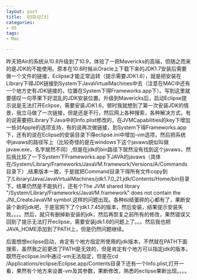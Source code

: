 ```yaml
---
layout: post
title:  OS杂记[3]
categories:
- OS
tags:
- Mac

---
```


昨天把Air的系统从10.8升级到了10.9，体验了一把Mavericks的高端，但随之而来的是JDK的不能使用。原本在10.8时候从Oracle上下载下来的JDK1.7安装后需要做一个文件的链接，Eclipse才能正常运转（提示需要JDK1.6），就是把安装在Library下得JDK链接到System下JavaVirtualMachines中去（注意在MAC中还有一个地方史有JDK链接的，位置在System下得Frameworks.app下）。写到这里就要感叹一句苹果下好混乱的JDK安装位置。升级到Mavericks后，启动Eclipse提示说是无法打开Eclipse，需要安装JDK1.6，顿时我就想到了第一次安装JDK的情景，我立马做了一次链接，但是还是不行，然后网上各种搜索，各种解决方式，有的说需要把Library下Java中的Info.plist修改的，在JVMCapabilities的key下增加一些对Apple的选项支持，有的说再次做链接，到System下得Frameworks.app下，还有的说在Eclipse的安装目录下得eclipse.ini中增加-vm选项，然后把系统中javaws的路径写上（比较奇怪的是在windows下这个javaws貌似叫做javaw.exe，名字居然不同）,但是在jdk的bin路径下居然没有找到这个javaws，然后我比较了一下System下Frameworks.app下JAVA的javaws（具体在/System/Library/Frameworks/JavaVM.framework/Versions/A/Commands目录下）,结果版本一致，于是就把Command目录下得所有文件copy到了/Library/Java/JavaVirtualMachines/jdk1.7.0_21.jdk/Contents/Home/bin目录下。结果仍然是不能执行，还有个The JVM shared library "/System/Library/Frameworks/JavaVM.framework" does not contain the JNI_CreateJavaVM symbol.这样的问题出现。各种纠结蛋碎的心都有了，果断安装个新的jdk吧，于是官网下了个jdk1.7.45的版本，然后安装，结果提示安装失败。。。。然后，就只有删掉新安装的jdk，然后再恢复之前所有的修改，果然错误又回到了提示无法打开eclipse，需要安装jdk1.6的问题上了。。。然后我也把JAVA_HOME添加到了PATH上，但是仍然问题继续。

后面想想eclipse启动，肯定有个地方指定所使用的jdk版本，不然就在PATH下面搜索，虽然我之前更改了PATH是无效的，但是肯定有个地方可以指定jdk的版本，既然在eclipse.ini中通过-vm无法指定，但是在cd /Applications/eclipse/Eclipse.app/Contents目录下还有一个Info.plist,打开一看，果然有个地方来设置-vm及其参数，果断修改，熟悉的eclipse果断出现。。。。